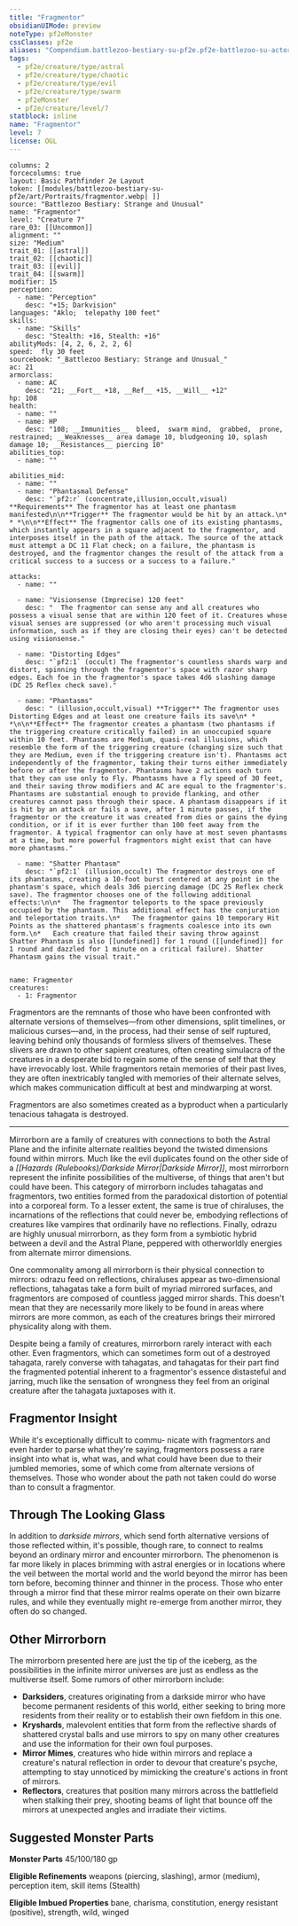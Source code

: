 ```yaml
---
title: "Fragmentor"
obsidianUIMode: preview
noteType: pf2eMonster
cssClasses: pf2e
aliases: "Compendium.battlezoo-bestiary-su-pf2e.pf2e-battlezoo-su-actors.Actor.Ew1275b4LqSVEAdo" 
tags:
  - pf2e/creature/type/astral
  - pf2e/creature/type/chaotic
  - pf2e/creature/type/evil
  - pf2e/creature/type/swarm
  - pf2eMonster
  - pf2e/creature/level/7
statblock: inline
name: "Fragmentor"
level: 7
license: OGL
---
```


```statblock
columns: 2
forcecolumns: true
layout: Basic Pathfinder 2e Layout
token: [[modules/battlezoo-bestiary-su-pf2e/art/Portraits/fragmentor.webp| ]]
source: "Battlezoo Bestiary: Strange and Unusual"
name: "Fragmentor"
level: "Creature 7"
rare_03: [[Uncommon]]
alignment: ""
size: "Medium"
trait_01: [[astral]]
trait_02: [[chaotic]]
trait_03: [[evil]]
trait_04: [[swarm]]
modifier: 15
perception:
  - name: "Perception"
    desc: "+15; Darkvision"
languages: "Aklo;  telepathy 100 feet"
skills:
  - name: "Skills"
    desc: "Stealth: +16, Stealth: +16"
abilityMods: [4, 2, 6, 2, 2, 6]
speed:  fly 30 feet
sourcebook: "_Battlezoo Bestiary: Strange and Unusual_"
ac: 21
armorclass:
  - name: AC
    desc: "21; __Fort__ +18, __Ref__ +15, __Will__ +12"
hp: 108
health:
  - name: ""
  - name: HP
    desc: "108; __Immunities__  bleed,  swarm mind,  grabbed,  prone,  restrained; __Weaknesses__ area damage 10, bludgeoning 10, splash damage 10; __Resistances__ piercing 10"
abilities_top:
  - name: ""

abilities_mid:
  - name: ""
  - name: "Phantasmal Defense"
    desc: "`pf2:r` (concentrate,illusion,occult,visual) **Requirements** The fragmentor has at least one phantasm manifested\n\n**Trigger** The fragmentor would be hit by an attack.\n* * *\n\n**Effect** The fragmentor calls one of its existing phantasms, which instantly appears in a square adjacent to the fragmentor, and interposes itself in the path of the attack. The source of the attack must attempt a DC 11 Flat check; on a failure, the phantasm is destroyed, and the fragmentor changes the result of the attack from a critical success to a success or a success to a failure."

attacks:
  - name: ""

  - name: "Visionsense (Imprecise) 120 feet"
    desc: "  The fragmentor can sense any and all creatures who possess a visual sense that are within 120 feet of it. Creatures whose visual senses are suppressed (or who aren't processing much visual information, such as if they are closing their eyes) can't be detected using visionsense."

  - name: "Distorting Edges"
    desc: "`pf2:1` (occult) The fragmentor's countless shards warp and distort, spinning through the fragmentor's space with razor sharp edges. Each foe in the fragmentor's space takes 4d6 slashing damage (DC 25 Reflex check save)."

  - name: "Phantasms"
    desc: " (illusion,occult,visual) **Trigger** The fragmentor uses Distorting Edges and at least one creature fails its save\n* * *\n\n**Effect** The fragmentor creates a phantasm (two phantasms if the triggering creature critically failed) in an unoccupied square within 10 feet. Phantasms are Medium, quasi-real illusions, which resemble the form of the triggering creature (changing size such that they are Medium, even if the triggering creature isn't). Phantasms act independently of the fragmentor, taking their turns either immediately before or after the fragmentor. Phantasms have 2 actions each turn that they can use only to Fly. Phantasms have a fly speed of 30 feet, and their saving throw modifiers and AC are equal to the fragmentor's. Phantasms are substantial enough to provide flanking, and other creatures cannot pass through their space. A phantasm disappears if it is hit by an attack or fails a save, after 1 minute passes, if the fragmentor or the creature it was created from dies or gains the dying condition, or if it is ever further than 100 feet away from the fragmentor. A typical fragmentor can only have at most seven phantasms at a time, but more powerful fragmentors might exist that can have more phantasms."

  - name: "Shatter Phantasm"
    desc: "`pf2:1` (illusion,occult) The fragmentor destroys one of its phantasms, creating a 10-foot burst centered at any point in the phantasm's space, which deals 3d6 piercing damage (DC 25 Reflex check save). The fragmentor chooses one of the following additional effects:\n\n*   The fragmentor teleports to the space previously occupied by the phantasm. This additional effect has the conjuration and teleportation traits.\n*   The fragmentor gains 10 temporary Hit Points as the shattered phantasm's fragments coalesce into its own form.\n*   Each creature that failed their saving throw against Shatter Phantasm is also [[undefined]] for 1 round ([[undefined]] for 1 round and dazzled for 1 minute on a critical failure). Shatter Phantasm gains the visual trait."
 
```

```encounter-table
name: Fragmentor
creatures:
  - 1: Fragmentor
```



Fragmentors are the remnants of those who have been confronted with alternate versions of themselves—from other dimensions, split timelines, or malicious curses—and, in the process, had their sense of self ruptured, leaving behind only thousands of formless slivers of themselves. These slivers are drawn to other sapient creatures, often creating simulacra of the creatures in a desperate bid to regain some of the sense of self that they have irrevocably lost. While fragmentors retain memories of their past lives, they are often inextricably tangled with memories of their alternate selves, which makes communication difficult at best and mindwarping at worst.

Fragmentors are also sometimes created as a byproduct when a particularly tenacious tahagata is destroyed.

* * *

Mirrorborn are a family of creatures with connections to both the Astral Plane and the infinite alternate realities beyond the twisted dimensions found within mirrors. Much like the evil duplicates found on the other side of a _[[Hazards (Rulebooks)/Darkside Mirror|Darkside Mirror]]_, most mirrorborn represent the infinite possibilities of the multiverse, of things that aren't but could have been. This category of mirrorborn includes tahagatas and fragmentors, two entities formed from the paradoxical distortion of potential into a corporeal form. To a lesser extent, the same is true of chiraluses, the incarnations of the reflections that could never be, embodying reflections of creatures like vampires that ordinarily have no reflections. Finally, odrazu are highly unusual mirrorborn, as they form from a symbiotic hybrid between a devil and the Astral Plane, peppered with otherworldly energies from alternate mirror dimensions.

One commonality among all mirrorborn is their physical connection to mirrors: odrazu feed on reflections, chiraluses appear as two-dimensional reflections, tahagatas take a form built of myriad mirrored surfaces, and fragmentors are composed of countless jagged mirror shards. This doesn't mean that they are necessarily more likely to be found in areas where mirrors are more common, as each of the creatures brings their mirrored physicality along with them.

Despite being a family of creatures, mirrorborn rarely interact with each other. Even fragmentors, which can sometimes form out of a destroyed tahagata, rarely converse with tahagatas, and tahagatas for their part find the fragmented potential inherent to a fragmentor's essence distasteful and jarring, much like the sensation of wrongness they feel from an original creature after the tahagata juxtaposes with it.

## Fragmentor Insight

While it's exceptionally difficult to commu- nicate with fragmentors and even harder to parse what they're saying, fragmentors possess a rare insight into what is, what was, and what could have been due to their jumbled memories, some of which come from alternate versions of themselves. Those who wonder about the path not taken could do worse than to consult a fragmentor.

## Through The Looking Glass

In addition to _darkside mirrors_, which send forth alternative versions of those reflected within, it's possible, though rare, to connect to realms beyond an ordinary mirror and encounter mirrorborn. The phenomenon is far more likely in places brimming with astral energies or in locations where the veil between the mortal world and the world beyond the mirror has been torn before, becoming thinner and thinner in the process. Those who enter through a mirror find that these mirror realms operate on their own bizarre rules, and while they eventually might re-emerge from another mirror, they often do so changed.

## Other Mirrorborn

The mirrorborn presented here are just the tip of the iceberg, as the possibilities in the infinite mirror universes are just as endless as the multiverse itself. Some rumors of other mirrorborn include:

*   **Darksiders**, creatures originating from a darkside mirror who have become permanent residents of this world, either seeking to bring more residents from their reality or to establish their own fiefdom in this one.
*   **Kryshards**, malevolent entities that form from the reflective shards of shattered crystal balls and use mirrors to spy on many other creatures and use the information for their own foul purposes.
*   **Mirror Mimes**, creatures who hide within mirrors and replace a creature's natural reflection in order to devour that creature's psyche, attempting to stay unnoticed by mimicking the creature's actions in front of mirrors.
*   **Reflectors**, creatures that position many mirrors across the battlefield when stalking their prey, shooting beams of light that bounce off the mirrors at unexpected angles and irradiate their victims.

## Suggested Monster Parts

**Monster Parts** 45/100/180 gp

**Eligible Refinements** weapons (piercing, slashing), armor (medium), perception item, skill items (Stealth)

**Eligible Imbued Properties** bane, charisma, constitution, energy resistant (positive), strength, wild, winged
